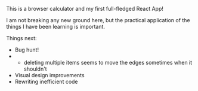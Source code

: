 This is a browser calculator and my first full-fledged React App!

I am not breaking any new ground here, but the practical application of the things I have been learning is important.

Things next:
- Bug hunt!
- - deleting multiple items seems to move the edges sometimes when it shouldn't
- Visual design improvements
- Rewriting inefficient code
